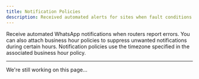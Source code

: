 ```yaml
---
title: Notification Policies
description: Received automated alerts for sites when fault conditions are created and updated
---
```


Receive automated WhatsApp notifications when routers report errors. You can also attach business hour policies to suppress unwanted notifications during certain hours. Notification policies use the timezone specified in the associated business hour policy.

---

We're still working on this page...

<!-- ![Business Hour Policy Screenshot](https://cdn.mikrocloud.com/documentation-assets/notification-policy.png) -->

